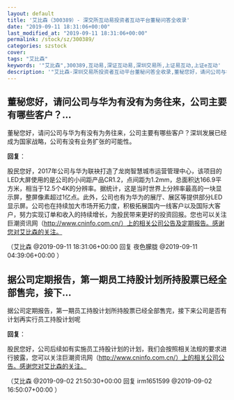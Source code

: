 ```yaml
---
layout: default
title: '艾比森（300389）- 深交所互动易投资者互动平台董秘问答全收录'
date: "2019-09-11 18:31:06+00:00"
last_modified_at: "2019-09-11 18:31:06+00:00"
permalink: /stock/sz/300389/
categories: szstock
cover: 
tags: "艾比森"
keywords: '"艾比森",300389,互动易,深证互动易,深圳交易所,上证易互动,上证e互动'
description: '"艾比森-深圳交易所投资者互动平台董秘问答全收录,董秘您好，请问公司与华为有没有为务往来，公司主要有哪些客户？深圳发展已经成为国家战略，公司有没有业务扩张的可能性。"'
---
```


## 董秘您好，请问公司与华为有没有为务往来，公司主要有哪些客户？...

董秘您好，请问公司与华为有没有为务往来，公司主要有哪些客户？深圳发展已经成为国家战略，公司有没有业务扩张的可能性。

**回复**：

股民您好，2017年公司与华为联袂打造了龙岗智慧城市运营管理中心，该项目的LED大屏使用的是公司的小间距产品CR1.2，点间距为1.2mm，总面积达166.9平方米，相当于12.5个4K的分辨率。据统计，这是当时世界上分辨率最高的一块显示屏，整屏像素超过1亿点。此外，公司也有为华为的展厅、展区等提供部分LED显示屏。公司也在持续加大市场开拓力度，积极拓展国内一线客户以及国际大客户，努力实现订单和收入的持续增长，为股民带来更好的投资回报。您也可以关注巨潮资讯网（http://www.cninfo.com.cn/）上的相关公司公告及定期报告。感谢您对艾比森的关注。 

（艾比森  @2019-09-11 18:31:06+00:00 回复 夜色朦胧  @2019-09-11 04:39:06+00:00 ）

## 据公司定期报告，第一期员工持股计划所持股票已经全部售完，接下...

据公司定期报告，第一期员工持股计划所持股票已经全部售完，接下来公司是否有计划再实行员工持股计划呢

**回复**：

股民您好，公司后续如有实施员工持股计划的计划，我们会按照相关法规的要求进行披露，您可以关注巨潮资讯网（http://www.cninfo.com.cn/）上的相关公司公告。感谢您对艾比森的关注。 

（艾比森  @2019-09-02 21:50:30+00:00 回复 irm1651599  @2019-09-02 16:50:07+00:00 ）

